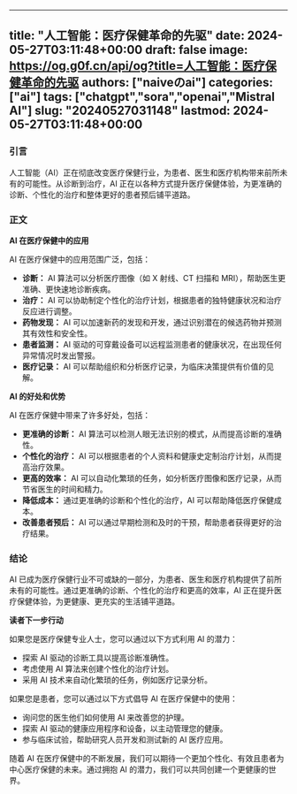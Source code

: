 
---
title: "人工智能：医疗保健革命的先驱"
date: 2024-05-27T03:11:48+00:00
draft: false
image: https://og.g0f.cn/api/og?title=人工智能：医疗保健革命的先驱
authors: ["naiveのai"]
categories: ["ai"]
tags: ["chatgpt","sora","openai","Mistral AI"]
slug: "20240527031148"
lastmod: 2024-05-27T03:11:48+00:00
---
### 引言

人工智能（AI）正在彻底改变医疗保健行业，为患者、医生和医疗机构带来前所未有的可能性。从诊断到治疗，AI 正在以各种方式提升医疗保健体验，为更准确的诊断、个性化的治疗和整体更好的患者预后铺平道路。

### 正文

**AI 在医疗保健中的应用**

AI 在医疗保健中的应用范围广泛，包括：

- **诊断：** AI 算法可以分析医疗图像（如 X 射线、CT 扫描和 MRI），帮助医生更准确、更快速地诊断疾病。
- **治疗：** AI 可以协助制定个性化的治疗计划，根据患者的独特健康状况和治疗反应进行调整。
- **药物发现：** AI 可以加速新药的发现和开发，通过识别潜在的候选药物并预测其有效性和安全性。
- **患者监测：** AI 驱动的可穿戴设备可以远程监测患者的健康状况，在出现任何异常情况时发出警报。
- **医疗记录：** AI 可以帮助组织和分析医疗记录，为临床决策提供有价值的见解。

**AI 的好处和优势**

AI 在医疗保健中带来了许多好处，包括：

- **更准确的诊断：** AI 算法可以检测人眼无法识别的模式，从而提高诊断的准确性。
- **个性化的治疗：** AI 可以根据患者的个人资料和健康史定制治疗计划，从而提高治疗效果。
- **更高的效率：** AI 可以自动化繁琐的任务，如分析医疗图像和医疗记录，从而节省医生的时间和精力。
- **降低成本：** 通过更准确的诊断和个性化的治疗，AI 可以帮助降低医疗保健成本。
- **改善患者预后：** AI 可以通过早期检测和及时的干预，帮助患者获得更好的治疗结果。

### 结论

AI 已成为医疗保健行业不可或缺的一部分，为患者、医生和医疗机构提供了前所未有的可能性。通过更准确的诊断、个性化的治疗和更高的效率，AI 正在提升医疗保健体验，为更健康、更充实的生活铺平道路。

**读者下一步行动**

如果您是医疗保健专业人士，您可以通过以下方式利用 AI 的潜力：

- 探索 AI 驱动的诊断工具以提高诊断准确性。
- 考虑使用 AI 算法来创建个性化的治疗计划。
- 采用 AI 技术来自动化繁琐的任务，例如医疗记录分析。

如果您是患者，您可以通过以下方式倡导 AI 在医疗保健中的使用：

- 询问您的医生他们如何使用 AI 来改善您的护理。
- 探索 AI 驱动的健康应用程序和设备，以主动管理您的健康。
- 参与临床试验，帮助研究人员开发和测试新的 AI 医疗应用。

随着 AI 在医疗保健中的不断发展，我们可以期待一个更加个性化、有效且患者为中心医疗保健的未来。通过拥抱 AI 的潜力，我们可以共同创建一个更健康的世界。